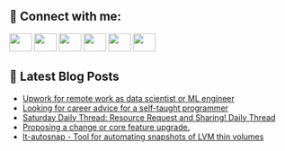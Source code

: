 ## 🔎 Connect with me:
[<img height="32" width="40" src="https://cdn.jsdelivr.net/npm/simple-icons@v5/icons/telegram.svg" />](https://t.me/bullbesh)
[<img height="32" width="40" src="https://cdn.jsdelivr.net/npm/simple-icons@v5/icons/vk.svg" />](https://vk.com/bullbesh)
[<img height="32" width="40" src="https://cdn.jsdelivr.net/npm/simple-icons@v5/icons/twitter.svg" />](https://twitter.com/bullbesh1)
[<img height="32" width="40" src="https://cdn.jsdelivr.net/npm/simple-icons@v5/icons/instagram.svg" />](https://www.instagram.com/bullbesh)
[<img height="32" width="40" src="https://cdn.jsdelivr.net/npm/simple-icons@v5/icons/reddit.svg" />](https://www.reddit.com/user/bullbesh)
[<img height="32" width="40" src="https://cdn.jsdelivr.net/npm/simple-icons@v5/icons/youtube.svg" />](https://www.youtube.com/channel/UCtfjRs6uzgq5mfm8S06WTcg)

## 📕 Latest Blog Posts
<!-- BLOG-POST-LIST:START -->
- [Upwork for remote work as data scientist or ML engineer](https://www.reddit.com/r/Python/comments/up7tkm/upwork_for_remote_work_as_data_scientist_or_ml/)
- [Looking for career advice for a self-taught programmer](https://www.reddit.com/r/Python/comments/up5f2u/looking_for_career_advice_for_a_selftaught/)
- [Saturday Daily Thread: Resource Request and Sharing! Daily Thread](https://www.reddit.com/r/Python/comments/up4vg6/saturday_daily_thread_resource_request_and/)
- [Proposing a change or core feature upgrade.](https://www.reddit.com/r/Python/comments/up2zmu/proposing_a_change_or_core_feature_upgrade/)
- [lt-autosnap - Tool for automating snapshots of LVM thin volumes](https://www.reddit.com/r/Python/comments/up2d3f/ltautosnap_tool_for_automating_snapshots_of_lvm/)
<!-- BLOG-POST-LIST:END -->
